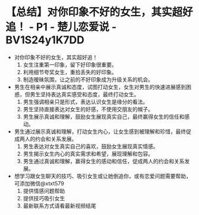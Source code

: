# 【总结】对你印象不好的女生，其实超好追！ - P1 - 楚儿恋爱说 - BV1S24y1K7DD

-   对你印象不好的女生，其实超好追！
    1.  女生注重第一印象，留下好印象很重要。
    2.  利用细节夸奖女生，重拾丢失的好印象。
    3.  制造暧昧氛围，让之前的不好印象成为升级关系的机会。
-   男生在相亲中展示真诚和态度，试图打动女生，女生对男生的快速进展感到困惑，但男生坚持表达真实感受和态度，最终打动女生。
    1.  男生强调相亲只是形式，表达认识女生是缘分的看法。
    2.  男生坚持直接表达对女生的好感，不使用交朋友的幌子。
    3.  男生展示真诚和理解，鼓励女生展现真实自己，最终赢得女生的信任和感动。
-   男生通过展示真诚和理解，打动女生内心，让女生感到被理解和珍惜，最终促成两人的约会和关系发展。
    1.  男生表达对女生真实自己的喜欢，鼓励女生展现真实情感。
    2.  男生揭示女生内心的真实需求和希望，展现理解和包容。
    3.  男生通过真诚和理解，赢得女生的感动和信任，促成两人的约会和关系发展。
-   想学习跟女生聊天的技巧、吸引女生或让她倒追你，或有恋爱问题需要帮助，可添加微信@xtxt579
    1.  提供情感问题帮助
    2.  提供技巧吸引女生
    3.  最新联系方式请看最新视频结尾